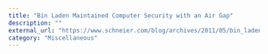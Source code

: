```yaml
---
title: "Bin Laden Maintained Computer Security with an Air Gap"
description: ""
external_url: "https://www.schneier.com/blog/archives/2011/05/bin_laden_maint.html"
category: "Miscellaneous"
---
```

